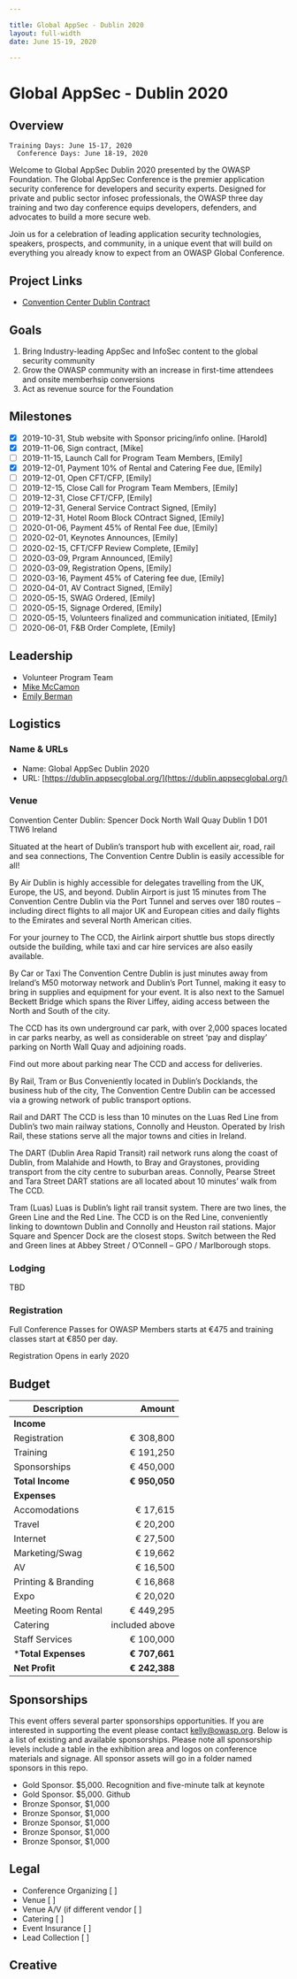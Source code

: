 ```yaml
---

title: Global AppSec - Dublin 2020
layout: full-width
date: June 15-19, 2020

---
```


# Global AppSec - Dublin 2020

## Overview
  
```
Training Days: June 15-17, 2020
  Conference Days: June 18-19, 2020
```

Welcome to Global AppSec Dublin 2020 presented by the OWASP Foundation. The Global AppSec Conference is the premier application security conference for developers and security experts. Designed for private and public sector infosec professionals, the OWASP three day training and two day conference equips developers, defenders, and advocates to build a more secure web.

Join us for a celebration of leading application security technologies, speakers, prospects, and community, in a unique event that will build on everything you already know to expect from an OWASP Global Conference.

## Project Links

* [Convention Center Dublin Contract](www-staff/files/SignedContract-50689Rev1.pdf)

## Goals

1. Bring Industry-leading AppSec and InfoSec content to the global security community
2. Grow the OWASP community with an increase in first-time attendees and onsite memberhsip conversions
3. Act as revenue source for the Foundation 

## Milestones

- [x] 2019-10-31, Stub website with Sponsor pricing/info online. [Harold]
- [x] 2019-11-06, Sign contract, [Mike]
- [ ] 2019-11-15, Launch Call for Program Team Members, [Emily]
- [x] 2019-12-01, Payment 10% of Rental and Catering Fee due, [Emily]
- [ ] 2019-12-01, Open CFT/CFP, [Emily]
- [ ] 2019-12-15, Close Call for Program Team Members, [Emily]
- [ ] 2019-12-31, Close CFT/CFP, [Emily]
- [ ] 2019-12-31, General Service Contract Signed, [Emily]
- [ ] 2019-12-31, Hotel Room Block COntract Signed, [Emily]
- [ ] 2020-01-06, Payment 45% of Rental Fee due, [Emily]
- [ ] 2020-02-01, Keynotes Announces, [Emily]
- [ ] 2020-02-15, CFT/CFP Review Complete, [Emily]
- [ ] 2020-03-09, Prgram Announced, [Emily]
- [ ] 2020-03-09, Registration Opens, [Emily]
- [ ] 2020-03-16, Payment 45% of Catering fee due, [Emily]
- [ ] 2020-04-01, AV Contract Signed, [Emily]
- [ ] 2020-05-15, SWAG Ordered, [Emily]
- [ ] 2020-05-15, Signage Ordered, [Emily]
- [ ] 2020-05-15, Volunteers finalized and communication initiated, [Emily]
- [ ] 2020-06-01, F&B Order Complete, [Emily]

## Leadership

* Volunteer Program Team
* [Mike McCamon](mailto:mike.mccamon@owasp.com?subject=An%20Interesting%20Email)
* [Emily Berman](mailto:emily.berman@owasp.com?subject=An%20Interesting%20Email)

## Logistics

### Name & URLs

* Name: Global AppSec Dublin 2020
* URL: [https://dublin.appsecglobal.org/](https://dublin.appsecglobal.org/)

### Venue

Convention Center Dublin:
Spencer Dock
North Wall Quay
Dublin 1
D01 T1W6
Ireland

Situated at the heart of Dublin’s transport hub with excellent air, road, rail and sea connections, The Convention Centre Dublin is easily accessible for all!

By Air
Dublin is highly accessible for delegates travelling from the UK, Europe, the US, and beyond. Dublin Airport is just 15 minutes from The Convention Centre Dublin via the Port Tunnel and serves over 180 routes – including direct flights to all major UK and European cities and daily flights to the Emirates and several North American cities.

For your journey to The CCD, the Airlink airport shuttle bus stops directly outside the building, while taxi and car hire services are also easily available.

By Car or Taxi
The Convention Centre Dublin is just minutes away from Ireland’s M50 motorway network and Dublin’s Port Tunnel, making it easy to bring in supplies and equipment for your event. It is also next to the Samuel Beckett Bridge which spans the River Liffey, aiding access between the North and South of the city.

The CCD has its own underground car park, with over 2,000 spaces located in car parks nearby, as well as considerable on street ‘pay and display’ parking on North Wall Quay and adjoining roads.

Find out more about parking near The CCD and access for deliveries.

By Rail, Tram or Bus
Conveniently located in Dublin’s Docklands, the business hub of the city, The Convention Centre Dublin can be accessed via a growing network of public transport options.

Rail and DART
The CCD is less than 10 minutes on the Luas Red Line from Dublin’s two main railway stations, Connolly and Heuston. Operated by Irish Rail, these stations serve all the major towns and cities in Ireland.

The DART (Dublin Area Rapid Transit) rail network runs along the coast of Dublin, from Malahide and Howth, to Bray and Graystones, providing transport from the city centre to suburban areas. Connolly, Pearse Street and Tara Street DART stations are all located about 10 minutes’ walk from The CCD.

Tram (Luas)
Luas is Dublin’s light rail transit system. There are two lines, the Green Line and the Red Line. The CCD is on the Red Line, conveniently linking to downtown Dublin and Connolly and Heuston rail stations. Major Square and Spencer Dock are the closest stops. Switch between the Red and Green lines at Abbey Street / O’Connell – GPO / Marlborough stops. 

### Lodging 

TBD

### Registration 

Full Conference Passes for OWASP Members starts at €475 and training classes start at €850 per day.

Registration Opens in early 2020

## Budget 

Description            | Amount
--------------         | ------------:
**Income**             | 
Registration           | € 308,800
Training               | € 191,250
Sponsorships           | € 450,000
**Total Income**       | **€ 950,050**
**Expenses**           | 
Accomodations          | € 17,615
Travel                 | € 20,200 
Internet               | € 27,500
Marketing/Swag         | € 19,662
AV                     | € 16,500 
Printing & Branding    | € 16,868
Expo                   | € 20,020
Meeting Room Rental    | € 449,295
Catering               | included above
Staff Services         | € 100,000
***Total Expenses**    | **€ 707,661**
**Net Profit**         | **€ 242,388**

## Sponsorships

This event offers several parter sponsorships opportunities.  If you are interested in supporting the event please contact [kelly@owasp.org](mailto:kelly@owasp.org&subject:Dublin%20Sponsorship). Below is a list of existing and available sponsorships. Please note all sponsorship levels include a table in the exhibition area and logos on conference materials and signage. All sponsor assets will go in a folder named sponsors in this repo.

* Gold Sponsor. $5,000. Recognition and five-minute talk at keynote
* Gold Sponsor. $5,000. Github
* Bronze Sponsor, $1,000
* Bronze Sponsor, $1,000
* Bronze Sponsor, $1,000
* Bronze Sponsor, $1,000
* Bronze Sponsor, $1,000

## Legal



* Conference Organizing [ ]
* Venue [ ]
* Venue A/V (if different vendor [ ]
* Catering [ ]
* Event Insurance [ ]
* Lead Collection [ ]

## Creative

